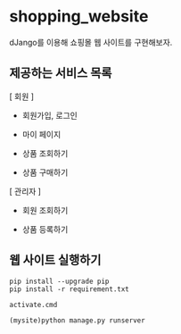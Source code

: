 # shopping_website

dJango를 이용해 쇼핑몰 웹 사이트를 구현해보자.

## 제공하는 서비스 목록

[ 회원 ]

- 회원가입, 로그인

- 마이 페이지

- 상품 조회하기

- 상품 구매하기

[ 관리자 ] 

- 회원 조회하기

- 상품 등록하기

## 웹 사이트 실행하기

```
pip install --upgrade pip
pip install -r requirement.txt

activate.cmd

(mysite)python manage.py runserver
```
